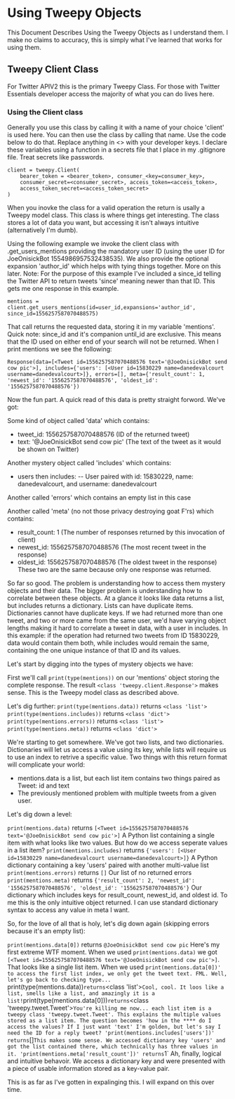 # Using Tweepy Objects

This Document Describes Using the Tweepy Objects as I understand them. I make no claims to accuracy, this is simply what I've learned that works for using them.

## Tweepy Client Class

For Twitter APIV2 this is the primary Tweepy Class. For those with Twitter Essentials developer access the majority of what you can do lives here.

### Using the Client class

Generally you use this class by calling it with a name of your choice 'client' is used here. You can then use the class by calling that name. 
Use the code below to do that. Replace anything in <> with your developer keys.
I declare these variables using a function in a secrets file that I place in my .gitignore file. Treat secrets like passwords.
```
client = tweepy.Client( 
    bearer_token = <bearer_token>, consumer_<key=consumer_key>, 
    consumer_secret=<consumer_secret>, access_token=<access_token>, 
    access_token_secret=<access_token_secret>
) 
```
When you inovke the class for a valid operation the return is usally a Tweepy model class. This class is where things get interesting. The class stores a lot of data you want, but accessing it isn't always intuitive (alternatively I'm dumb).

Using the following example we invoke the client class with .get_users_mentions providing the mandatory user ID (using the user ID for JoeOnisickBot 1554986957532438535). We also provide the optional expansion 'author_id' which helps with tying things together. More on this later.
Note: For the purpose of this example I've included a since_id telling the Twitter API to return tweets 'since' meaning newer than that ID. This gets me one response in this example.
```
mentions = client.get_users_mentions(id=user_id,expansions='author_id', since_id=1556257587070488575)
```
That call returns the requested data, storing it in my variable 'mentions'. Quick note: since_id and it's companion until_id are exclusive. This means that the ID used on either end of your search will not be returned.
When I print mentions we see the following:
```
Response(data=[<Tweet id=1556257587070488576 text='@JoeOnisickBot send cow pic'>], includes={'users': [<User id=15830229 name=danedevalcourt username=danedevalcourt>]}, errors=[], meta={'result_count': 1, 'newest_id': '1556257587070488576', 'oldest_id': '1556257587070488576'})
```
Now the fun part. A quick read of this data is pretty straight forword. We've got:

Some kind of object called 'data' which contains:
- tweet_id: 1556257587070488576 (ID of the returned tweet)
- text: '@JoeOnisickBot send cow pic' (The text of the tweet as it would be shown on Twitter)

Another mystery object called 'includes' which contains:
- users then includes:
-- User paired with id: 15830229, name: danedevalcourt, and username: danedevalcourt

Another called 'errors' which contains an empty list in this case

Another called 'meta' (no not those privacy destroying goat F'rs) which contains:
- result_count: 1 (The number of responses returned by this invocation of client)
- newest_id: 1556257587070488576 (The most recent tweet in the response)
- oldest_id: 1556257587070488576 (The oldest tweet in the response)
These two are the same because only one response was returned.

So far so good. The problem is understanding how to access them mystery objects and their data. The bigger problem is understanding how to correlate between these objects. At a glance it looks like data returns a list, but includes returns a dictionary. Lists can have duplicate items. Dictionaries cannot have duplicate keys. If we had returned more than one tweet, and two or more came from the same user, we'd have varying object lengths making it hard to correlate a tweet in data, with a user in includes. In this example: if the operation had returned two tweets from ID 15830229, data would contain them both, while includes would remain the same, containing the one unique instance of that ID and its values.

Let's start by digging into the types of mystery objects we have:

First we'll call `print(type(mentions))` on our 'mentions' object storing the complete response.
The result `<class 'tweepy.client.Response'>` makes sense. This is the Tweepy model class as described above.

Let's dig further:
`print(type(mentions.data))` returns `<class 'list'>`
`print(type(mentions.includes))` returns `<class 'dict'>`
`print(type(mentions.errors))` returns `<class 'list'>`
`print(type(mentions.meta))` returns `<class 'dict'>`

We're starting to get somewhere. We've got two lists, and two dictionaries. Dictionaries will let us access a value using its key, while lists will require us to use an index to retrive a specific value. Two things with this return format will complicate your world:

- mentions.data is a list, but each list item contains two things paired as Tweet: id and text
- The previously mentioned problem with multiple tweets from a given user.

Let's dig down a level:

`print(mentions.data)` returns `[<Tweet id=1556257587070488576 text='@JoeOnisickBot send cow pic'>]`
A Python list containing a single item with what looks like two values. But how do we access seperate values in a list item?
`print(mentions.includes)` returns `{'users': [<User id=15830229 name=danedevalcourt username=danedevalcourt>]}`
A Python dictionary containing a key 'users' paired with another multi-value list
`print(mentions.errors)` returns `[]`
Our list of no returned errors
`print(mentions.meta)` returns `{'result_count': 2, 'newest_id': '1556257587070488576', 'oldest_id': '1556257587070488576'}`
Our dictionary which includes keys for result_count, newest_id, and oldest id. To me this is the only intuitive object returned. I can use standard dictionary syntax to access any value in meta I want.

So, for the love of all that is holy, let's dig down again (skipping errors because it's an empty list):

`print(mentions.data[0])` returns `@JoeOnisickBot send cow pic`
Here's my first extreme WTF moment. When we used `print(mentions.data)` we got `[<Tweet id=1556257587070488576 text='@JoeOnisickBot send cow pic'>]`. That looks like a single list item. When we used `print(mentions.data[0])' to access the first list index, we only get the tweet text. FML. Well, let's go back to checking type...
`print(type(mentions.data))` returns `<class 'list'>`
Cool, cool. It loos like a list, smells like a list, and amazingly it is a list!
`print(type(mentions.data[0]))` returns `<class 'tweepy.tweet.Tweet'>`
You're killing me now... each list item is a tweepy class 'tweepy.tweet.Tweet'. This explains the multiple values stored as a list item. The question becomes 'how in the **** do I access the values? If I just want 'text' I'm golden, but let's say I need the ID for a reply tweet?
'print(mentions.includes['users'])' returns `[<User id=15830229 name=danedevalcourt username=danedevalcourt>]`
This makes some sense. We accessed dictionary key 'users' and got the list contained there, which technically has three values in it.
'print(mentions.meta['result_count'])' returns `1`
Ah, finally, logical and intuitive behavoir. We access a dictionary key and were presented with a piece of usable information stored as a key-value pair.

This is as far as I've gotten in expalinging this. I will expand on this over time.

